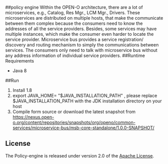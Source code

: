 ##policy engine
Within the OPEN-O architecture, there are a lot of microservices, e.g., Catalog, Res Mgr., LCM Mgr., Drivers. These microservices are distributed on multiple hosts, that make the communicate between them complex because the consumers need to know the addresses of all the service providers. Besides, some services may have multiple instances, which make the consumer even harder to locate the service provider. Microservice bus provides a service registration/ discovery and routing mechanism to simply the communications between services. The consumers only need to talk with microservice bus without any address information of individual service providers. 
##Runtime Requirements
* Java 8

##Run

1. Install 1.8
1. export JAVA_HOME= "$JAVA_INSTALLATION_PATH" , please replace $JAVA_INSTALLATION_PATH with the JDK installation directory on your host
1. Compile form source or download the latest snapshot from https://nexus.open-o.org/content/repositories/snapshots/org/openo/common-services/microservice-bus/msb-core-standalone/1.0.0-SNAPSHOT/


## License
The Policy-engine is released under version 2.0 of the [Apache License][].

[Apache License]: http://www.apache.org/licenses/LICENSE-2.0

 